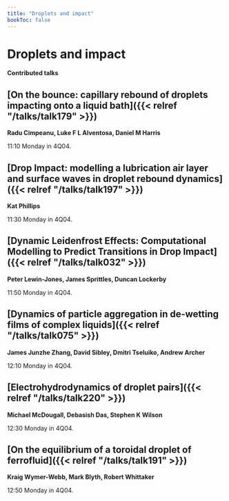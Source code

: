 ```yaml
---
title: "Droplets and impact"
bookToc: false
---
```


# Droplets and impact

**Contributed talks**


## [On the bounce: capillary rebound of droplets impacting onto a liquid bath]({{< relref "/talks/talk179" >}})

**Radu Cimpeanu, Luke F L Alventosa, Daniel M Harris**

11:10 Monday in 4Q04.


## [Drop Impact: modelling a lubrication air layer and surface waves in droplet rebound dynamics]({{< relref "/talks/talk197" >}})

**Kat Phillips**

11:30 Monday in 4Q04.


## [Dynamic Leidenfrost Effects: Computational Modelling to Predict Transitions in Drop Impact]({{< relref "/talks/talk032" >}})

**Peter Lewin-Jones, James Sprittles, Duncan Lockerby**

11:50 Monday in 4Q04.


## [Dynamics of particle aggregation in de-wetting films of complex liquids]({{< relref "/talks/talk075" >}})

**James Junzhe Zhang, David Sibley, Dmitri Tseluiko, Andrew Archer**

12:10 Monday in 4Q04.


## [Electrohydrodynamics of droplet pairs]({{< relref "/talks/talk220" >}})

**Michael McDougall, Debasish Das, Stephen K Wilson**

12:30 Monday in 4Q04.


## [On the equilibrium of a toroidal droplet of ferrofluid]({{< relref "/talks/talk191" >}})

**Kraig Wymer-Webb, Mark Blyth, Robert Whittaker**

12:50 Monday in 4Q04.


